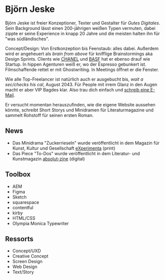 # Björn Jeske

Björn Jeske ist freier Konzeptioner, Texter und Gestalter für *Gutes Digitales*. Sein Background lässt einen 200-jährigen weißen Typen vermuten, dabei zippte er seine Experience in knapp 20 Jahre und die meisten halten ihn für "was südländisches". 

Concept/Design: Von Erstkonzeption bis Feenstaub: alles dabei. Außerdem wird er angeheuert als *brain from above* für knifflige Brainstormings aka Design Sprints. Clients wie <a href="https://chanel.com">CHANEL</a> und <a href="https://basf.com">BASF</a> hat er ebenso drauf wie Startup. In hippen Agenturen weiß er, wo der Espresso gebunkert ist. Filmschaffende rettet er mit Ghostwriting. In Meetings öffnet er die Fenster.

Wie alle Top-Freelancer ist natürlich auch er ausgebucht bis, *wait a sec/checks his cal*, August 2043. Für People mit irrem Glanz in den Augen macht er aber VIP Bagdes klar. Also trau dich einfach und <a href="mailto:bjjeske@gmail.com">schreib eine E-Mail</a>.

Er versucht momentan herauszufinden, wie die eigene Website aussehen könnte, schreibt Short Storys und Minidramen für Literaturmagazine und sammelt Rohstoff für seinen ersten Roman.

## News

* Das Minidrama "Zuckerrieseln" wurde veröffentlicht in dem Magazin für Kunst, Kultur und Gesellschaft [eXperimenta](https://experimenta.de/) (print)
* Das Piece "To-Dos" wurde veröffentlicht in dem Literatur- und Kunstmagazin [absolut-zine](https://www.absolut-zine.com/) (digital)

## Toolbox

* AEM
* Figma
* Sketch
* squarespace
* contentful
* kirby
* HTML/CSS 
* Olympia Monica Typewriter

## Ressorts

* Concept/UXD
* Creative Concept
* Screen Design 
* Web Design
* Text/Story
